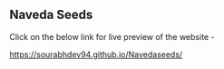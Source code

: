 <h2>Naveda Seeds</h2>

Click on the below link for live preview of the website - 

https://sourabhdev94.github.io/Navedaseeds/
